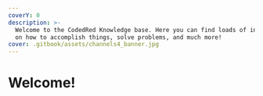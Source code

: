 ```yaml
---
coverY: 0
description: >-
  Welcome to the CodedRed Knowledge base. Here you can find loads of information
  on how to accomplish things, solve problems, and much more!
cover: .gitbook/assets/channels4_banner.jpg
---
```


# Welcome!

